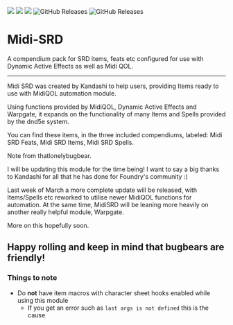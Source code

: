 ![](https://img.shields.io/badge/Foundry-v11.315-informational)
![](https://img.shields.io/badge/Dnd5e-2.4.x-informational)
![](https://img.shields.io/badge/MidiQOL-11.3.x+-informational)
![GitHub Releases](https://img.shields.io/github/downloads/thatlonelybugbear/midi-srd/latest/total)
![GitHub Releases](https://img.shields.io/github/downloads/thatlonelybugbear/midi-srd/total)
# Midi-SRD
A compendium pack for SRD items, feats etc configured for use with Dynamic Active Effects as well as Midi QOL. <hr>


Midi SRD was created by Kandashi to help users, providing Items ready to use with MidiQOL automation module.

Using functions provided by MidiQOL, Dynamic Active Effects and Warpgate, it expands on the functionality of many Items and Spells provided by the dnd5e system.

You can find these items, in the three included compendiums, labeled:
Midi SRD Feats,
Midi SRD Items,
Midi SRD Spells.



Note from thatlonelybugbear.

I will be updating this module for the time being! I want to say a big thanks to Kandashi for all that he has done for Foundry's community :)

Last week of March a more complete update will be released, with Items/Spells etc reworked to utilise newer MidiQOL functions for automation.
At the same time, MidiSRD will be leaning more heavily on another really helpful module, Warpgate.

More on this hopefully soon. 

Happy rolling and keep in mind that bugbears are friendly!
--

### Things to note
- Do **not** have item macros with character sheet hooks enabled while using this module
    - If you get an error such as `last args is not defined` this is the cause

